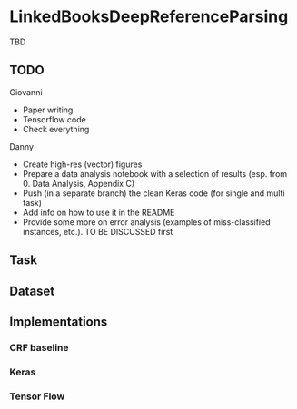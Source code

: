 # LinkedBooksDeepReferenceParsing

TBD

## TODO

Giovanni

*   Paper writing
*   Tensorflow code
*   Check everything

Danny

*   Create high-res (vector) figures
*   Prepare a data analysis notebook with a selection of results (esp. from 0. Data Analysis, Appendix C)
*   Push (in a separate branch) the clean Keras code (for single and multi task)
*   Add info on how to use it in the README
*   Provide some more on error analysis (examples of miss-classified instances, etc.). TO BE DISCUSSED first

## Task

## Dataset

## Implementations

### CRF baseline

### Keras

### Tensor Flow